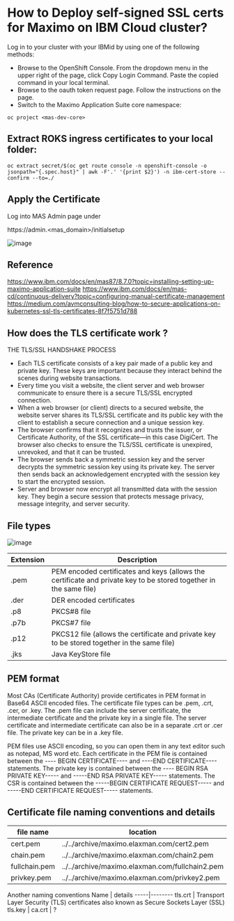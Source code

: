 # How to Deploy self-signed SSL certs for Maximo on IBM Cloud cluster?

Log in to your cluster with your IBMid by using one of the following methods:

* Browse to the OpenShift Console. From the dropdown menu in the upper right of the page, click Copy Login Command. Paste the copied command in your local terminal.
* Browse to the oauth token request page. Follow the instructions on the page.
* Switch to the Maximo Application Suite core namespace:
```
oc project <mas-dev-core>
```

## Extract ROKS ingress certificates to your local folder:
```  
oc extract secret/$(oc get route console -n openshift-console -o jsonpath="{.spec.host}" | awk -F'.' '{print $2}') -n ibm-cert-store --confirm --to=./
```
  
  
## Apply the Certificate

Log into MAS Admin page under 

https://admin.<mas_domain>/initialsetup

![image](https://github.com/ekambaraml/sustainability/assets/26153008/5bf07517-f815-4ffc-81cc-ed106fda5e75)



## Reference
https://www.ibm.com/docs/en/mas87/8.7.0?topic=installing-setting-up-maximo-application-suite
https://www.ibm.com/docs/en/mas-cd/continuous-delivery?topic=configuring-manual-certificate-management
https://medium.com/avmconsulting-blog/how-to-secure-applications-on-kubernetes-ssl-tls-certificates-8f7f5751d788


## How does the TLS certificate work ?

THE TLS/SSL HANDSHAKE PROCESS
* Each TLS certificate consists of a key pair made of a public key and private key.
These keys are important because they interact behind the scenes during website transactions.
* Every time you visit a website, the client server and web browser communicate to ensure there is a secure TLS/SSL encrypted connection.
* When a web browser (or client) directs to a secured website, the website server shares its TLS/SSL certificate and its public key with the client to establish a secure connection and a unique session key.
* The browser confirms that it recognizes and trusts the issuer, or Certificate Authority, of the SSL certificate—in this case DigiCert. The browser also checks to ensure the TLS/SSL certificate is unexpired, unrevoked, and that it can be trusted.
* The browser sends back a symmetric session key and the server decrypts the symmetric session key using its private key. The server then sends back an acknowledgement encrypted with the session key to start the encrypted session.
* Server and browser now encrypt all transmitted data with the session key. They begin a secure session that protects message privacy, message integrity, and server security.


## File types

![image](https://github.com/ekambaraml/sustainability/assets/26153008/d72aa09d-976b-46f6-a543-dd134e6a5f31)


Extension |	Description
----------|------------
.pem |	PEM encoded certificates and keys (allows the certificate and private key to be stored together in the same file)
.der |	DER encoded certificates
.p8 |	PKCS#8 file
.p7b |	PKCS#7 file
.p12 |	PKCS12 file (allows the certificate and private key to be stored together in the same file)
.jks |	Java KeyStore file

## PEM format

Most CAs (Certificate Authority) provide certificates in PEM format in Base64 ASCII encoded files. The certificate file types can be .pem, .crt, .cer, or .key. The .pem file can include the server certificate, the intermediate certificate and the private key in a single file. The server certificate and intermediate certificate can also be in a separate .crt or .cer file. The private key can be in a .key file.

PEM files use ASCII encoding, so you can open them in any text editor such as notepad, MS word etc. Each certificate in the PEM file is contained between the ---- BEGIN CERTIFICATE---- and ----END CERTIFICATE---- statements. The private key is contained between the ---- BEGIN RSA PRIVATE KEY----- and -----END RSA PRIVATE KEY----- statements. The CSR is contained between the -----BEGIN CERTIFICATE REQUEST----- and -----END CERTIFICATE REQUEST----- statements.


## Certificate file naming conventions and details

file name | location | details
----------|----------|----------
cert.pem | ../../archive/maximo.elaxman.com/cert2.pem | details
chain.pem| ../../archive/maximo.elaxman.com/chain2.pem |
fullchain.pem | ../../archive/maximo.elaxman.com/fullchain2.pem|
privkey.pem | ../../archive/maximo.elaxman.com/privkey2.pem |

Another naming conventions
Name | details
-----|--------
tls.crt | Transport Layer Security (TLS) certificates also known as Secure Sockets Layer (SSL)
tls.key | 
ca.crt | ?
